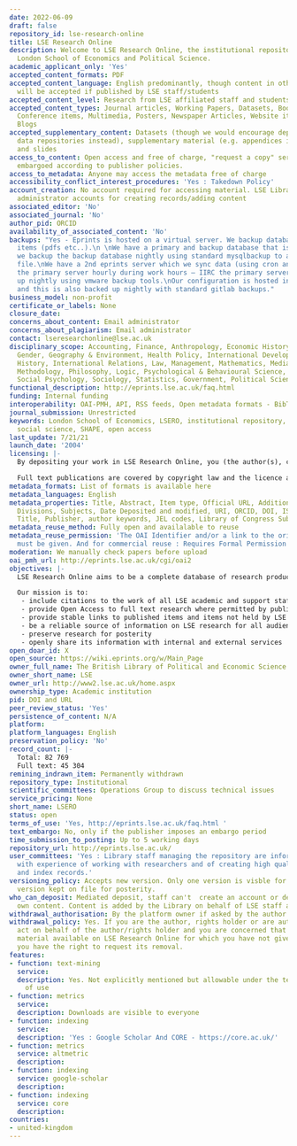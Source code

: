 ```yaml
---
date: 2022-06-09
draft: false
repository_id: lse-research-online
title: LSE Research Online
description: Welcome to LSE Research Online, the institutional repository for the
  London School of Economics and Political Science.
academic_applicant_only: 'Yes'
accepted_content_formats: PDF
accepted_content_language: English predominantly, though content in other languages
  will be accepted if published by LSE staff/students
accepted_content_level: Research from LSE affiliated staff and students
accepted_content_types: Journal articles, Working Papers, Datasets, Books, Book Chapters,
  Conference items, Multimedia, Posters, Newspaper Articles, Website items, Research
  Blogs
accepted_supplementary_content: Datasets (though we would encourage deposit in specialist
  data repositories instead), supplementary material (e.g. appendices images, videos
  and slides
access_to_content: Open access and free of charge, "request a copy" service for items
  embargoed according to publisher policies.
access_to_metadata: Anyone may access the metadata free of charge
accessibility_conflict_interest_procedures: 'Yes : Takedown Policy'
account_creation: No account required for accessing material. LSE Library staff have
  administrator accounts for creating records/adding content
associated_editor: 'No'
associated_journal: 'No'
author_pid: ORCID
availability_of_associated_content: 'No'
backups: "Yes - Eprints is hosted on a virtual server. We backup database and eprint
  items (pdfs etc..).\n \nWe have a primary and backup database that is in sync and
  we backup the backup database nightly using standard mysqlbackup to a gzipped mysql
  file.\nWe have a 2nd eprints server which we sync data (using cron and rsync)from
  the primary server hourly during work hours – IIRC the primary server is backed
  up nightly using vmware backup tools.\nOur configuration is hosted in a git repository
  and this is also backed up nightly with standard gitlab backups."
business_model: non-profit
certificate_or_labels: None
closure_date:
concerns_about_content: Email administrator
concerns_about_plagiarism: Email administrator
contact: lseresearchonline@lse.ac.uk
disciplinary_scope: Accounting, Finance, Anthropology, Economic History, Economics,
  Gender, Geography & Environment, Health Policy, International Development, International
  History, International Relations, Law, Management, Mathematics, Media & Communications,
  Methodology, Philosophy, Logic, Psychological & Behavioural Science, Social Policy,
  Social Psychology, Sociology, Statistics, Government, Political Science
functional_description: http://eprints.lse.ac.uk/faq.html
funding: Internal funding
interoperability: OAI-PMH, API, RSS feeds, Open metadata formats - BibTex, XML, json
journal_submission: Unrestricted
keywords: London School of Economics, LSERO, institutional repository, LSE Library,
  social science, SHAPE, open access
last_update: 7/21/21
launch_date: '2004'
licensing: |-
  By depositing your work in LSE Research Online, you (the author(s), copyright owner or assignee), grant a non-exclusive licence to the LSE on behalf of the British Library of Political and Economic Science for the duration of applicable copyright

  Full text publications are covered by copyright law and the licence applied  is based on publisher requirements from Sherpa Romeo
metadata_formats: List of formats is available here
metadata_languages: English
metadata_properties: Title, Abstract, Item type, Official URL, Additional Information,
  Divisions, Subjects, Date Deposited and modified, URI, ORCID, DOI, ISSN, ISBN, Journal
  Title, Publisher, author keywords, JEL codes, Library of Congress Subject Headings
metadata_reuse_method: Fully open and availalable to reuse
metadata_reuse_permission: 'The OAI Identifier and/or a link to the original metadata
  must be given. And for commercial reuse : Requires Formal Permission'
moderation: We manually check papers before upload
oai_pmh_url: http://eprints.lse.ac.uk/cgi/oai2
objectives: |-
  LSE Research Online aims to be a complete database of research produced by LSE Staff.

  Our mission is to:
   - include citations to the work of all LSE academic and support staff
   - provide Open Access to full text research where permitted by publishers and copyright law
   - provide stable links to published items and items not held by LSE Research Online
   - be a reliable source of information on LSE research for all audiences
   - preserve research for posterity
   - openly share its information with internal and external services
open_doar_id: X
open_source: https://wiki.eprints.org/w/Main_Page
owner_full_name: The British Library of Political and Economic Science
owner_short_name: LSE
owner_url: http://www2.lse.ac.uk/home.aspx
ownership_type: Academic institution
pid: DOI and URL
peer_review_status: 'Yes'
persistence_of_content: N/A
platform:
platform_languages: English
preservation_policy: 'No'
record_count: |-
  Total: 82 769
  Full text: 45 304
remining_indrawn_item: Permanently withdrawn
repository_type: Institutional
scientific_committees: Operations Group to discuss technical issues
service_pricing: None
short_name: LSERO
status: open
terms_of_use: 'Yes, http://eprints.lse.ac.uk/faq.html '
text_embargo: No, only if the publisher imposes an embargo period
time_submission_to_posting: Up to 5 working days
repository_url: http://eprints.lse.ac.uk/
user_committees: 'Yes : Library staff managing the repository are information professionals
  with experience of working with researchers and of creating high quality catalogue
  and index records.'
versioning_policy: Accepts new version. Only one version is visble for readers, old
  version kept on file for posterity.
who_can_deposit: Mediated deposit, staff can't  create an account or deposit their
  own content. Content is added by the Library on behalf of LSE staff and students.
withdrawal_authorisation: By the platform owner if asked by the author
withdrawal_policy: Yes. If you are the author, rights holder or are authorised to
  act on behalf of the author/rights holder and you are concerned that you have found
  material available on LSE Research Online for which you have not given permission,
  you have the right to request its removal.
features:
- function: text-mining
  service:
  description: Yes. Not explicitly mentioned but allowable under the terms and conditions
    of use
- function: metrics
  service:
  description: Downloads are visible to everyone
- function: indexing
  service:
  description: 'Yes : Google Scholar And CORE - https://core.ac.uk/'
- function: metrics
  service: altmetric
  description:
- function: indexing
  service: google-scholar
  description:
- function: indexing
  service: core
  description:
countries:
- united-kingdom
---
```



